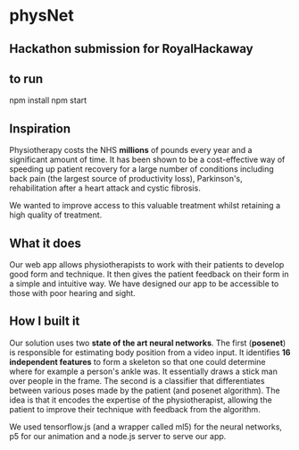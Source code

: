 



# physNet  
## Hackathon submission for RoyalHackaway

## to run
npm install
npm start

## Inspiration
Physiotherapy costs the NHS **millions** of pounds every year and a significant amount of time. It has been shown to be a cost-effective way of speeding up patient recovery for a large number of conditions including back pain (the largest source of productivity loss), Parkinson's, rehabilitation after a heart attack and cystic fibrosis.

We wanted to improve access to this valuable treatment whilst retaining a high quality of treatment.

## What it does
Our web app allows physiotherapists to work with their patients to develop good form and technique. It then gives the patient feedback on their form in a simple and intuitive way. We have designed our app to be accessible to those with poor hearing and sight.

## How I built it
Our solution uses two **state of the art neural networks**. The first (**posenet**) is responsible for estimating body position from a video input. It identifies **16 independent features** to form a skeleton so that one could determine where for example a person's ankle was. It essentially draws a stick man over people in the frame. The second is a classifier that differentiates between various poses made by the patient (and posenet algorithm). The idea is that it encodes the expertise of the physiotherapist, allowing the patient to improve their technique with feedback from the algorithm.

We used tensorflow.js (and a wrapper called ml5) for the neural networks, p5 for our animation and a node.js server to serve our app.
